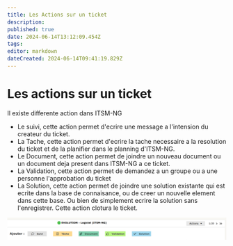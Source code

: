 ```yaml
---
title: Les Actions sur un ticket
description: 
published: true
date: 2024-06-14T13:12:09.454Z
tags: 
editor: markdown
dateCreated: 2024-06-14T09:41:19.829Z
---
```


# Les actions sur un ticket
Il existe differente action dans ITSM-NG
- Le suivi, cette action permet d'ecrire une message a l'intension du createur du ticket.
- La Tache, cette action permet d'ecrire la tache necessaire a la resolution du ticket et de la planifier dans le planning d'ITSM-NG.
- Le Document, cette action permet de joindre un nouveau document ou un document deja present dans ITSM-NG a ce ticket.
- La Validation, cette action permet de demandez a un groupe ou a une personne l'approbation du ticket
- La Solution, cette action permet de joindre une solution existante qui est ecrite dans la base de connaisance, ou de creer un nouvelle element dans cette base. Ou bien de simplement ecrire la solution sans l'enregistrer. Cette action clotura le ticket.

![action_ticket.png](/files/img/fonctionnel/creation-ticket/action_ticket.png)